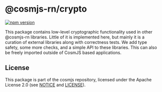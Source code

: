 # @cosmjs-rn/crypto

[![npm version](https://img.shields.io/npm/v/@cosmjs-rn/crypto.svg)](https://www.npmjs.com/package/@cosmjs-rn/crypto)

This package contains low-level cryptographic functionality used in other
@cosmjs-rn libraries. Little of it is implemented here, but mainly it is a curation
of external libraries along with correctness tests. We add type safety, some
more checks, and a simple API to these libraries. This can also be freely
imported outside of CosmJS based applications.

## License

This package is part of the cosmjs repository, licensed under the Apache License
2.0 (see [NOTICE](https://github.com/bitsongofficial/cosmjs-rn/blob/main/NOTICE) and
[LICENSE](https://github.com/bitsongofficial/cosmjs-rn/blob/main/LICENSE)).

